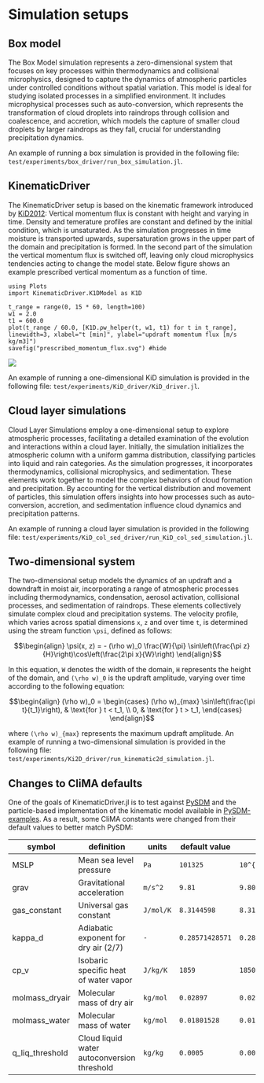 # Simulation setups

## Box model
The Box Model simulation represents a zero-dimensional system that focuses on key processes within thermodynamics and collisional microphysics, designed to capture the dynamics of atmospheric particles under controlled conditions without spatial variation. This model is ideal for studying isolated processes in a simplified environment. It includes microphysical processes such as auto-conversion, which represents the transformation of cloud droplets into raindrops through collision and coalescence, and accretion, which models the capture of smaller cloud droplets by larger raindrops as they fall, crucial for understanding precipitation dynamics.

An example of running a box simulation is provided in the following file:
`test/experiments/box_driver/run_box_simulation.jl`.

## KinematicDriver
The KinematicDriver setup is based on the kinematic framework introduced by [KiD2012](@cite):
Vertical momentum flux is constant with height and varying in time.
Density and temerature profiles are constant and defined by the initial
  condition, which is unsaturated.
As the simulation progresses in time moisture is transported upwards,
  supersaturation grows in the upper part of the domain
  and precipitation is formed.
In the second part of the simulation the vertical momentum flux is switched off,
  leaving only cloud microphysics tendencies acting to change
  the model state.
Below figure shows an example prescribed vertical momentum as a function of time.

```@example example_figure
using Plots
import KinematicDriver.K1DModel as K1D

t_range = range(0, 15 * 60, length=100)
w1 = 2.0
t1 = 600.0
plot(t_range / 60.0, [K1D.ρw_helper(t, w1, t1) for t in t_range], linewidth=3, xlabel="t [min]", ylabel="updraft momentum flux [m/s kg/m3]")
savefig("prescribed_momentum_flux.svg") #hide
```
![](prescribed_momentum_flux.svg)

An example of running a one-dimensional KiD simulation is provided in the following file:
`test/experiments/KiD_driver/KiD_driver.jl`.

## Cloud layer simulations
Cloud Layer Simulations employ a one-dimensional setup to explore atmospheric processes, facilitating a detailed examination of the evolution and interactions within a cloud layer. Initially, the simulation initializes the atmospheric column with a uniform gamma distribution, classifying particles into liquid and rain categories. As the simulation progresses, it incorporates thermodynamics, collisional microphysics, and sedimentation. These elements work together to model the complex behaviors of cloud formation and precipitation. By accounting for the vertical distribution and movement of particles, this simulation offers insights into how processes such as auto-conversion, accretion, and sedimentation influence cloud dynamics and precipitation patterns.

An example of running a cloud layer simulation is provided in the following file:
`test/experiments/KiD_col_sed_driver/run_KiD_col_sed_simulation.jl`.

## Two-dimensional system
The two-dimensional setup models the dynamics of an updraft and a downdraft in moist air, incorporating a range of atmospheric processes including thermodynamics, condensation, aerosol activation, collisional processes, and sedimentation of raindrops. These elements collectively simulate complex cloud and precipitation systems. The velocity profile, which varies across spatial dimensions ``x``, ``z`` and over time ``t``, is determined using the stream function ``\psi``, defined as follows:

```math
\begin{align}
\psi(x, z) = - (\rho w)_0 \frac{W}{\pi} \sin\left(\frac{\pi z}{H}\right)\cos\left(\frac{2\pi x}{W}\right)
\end{align}
```

In this equation, ``W`` denotes the width of the domain, ``H`` represents the height of the domain, and ``(\rho w)_0`` is the updraft amplitude, varying over time according to the following equation:

```math
\begin{align}
(\rho w)_0 = \begin{cases} 
(\rho w)_{max} \sin\left(\frac{\pi t}{t_1}\right), & \text{for } t < t_1, \\
0, & \text{for } t > t_1, 
\end{cases}
\end{align}
```
where ``(\rho w)_{max}`` represents the maximum updraft amplitude. An example of running a two-dimensional simulation is provided in the following file:
`test/experiments/Ki2D_driver/run_kinematic2d_simulation.jl`.

## Changes to CliMA defaults

One of the goals of KinematicDriver.jl
  is to test against [PySDM](https://github.com/atmos-cloud-sim-uj/PySDM)
  and the particle-based implementation of the kinematic model available in
  [PySDM-examples](https://github.com/atmos-cloud-sim-uj/PySDM-examples).
As a result, some CliMA constants were changed from their default values to better match PySDM:


| symbol           |         definition                          | units         | default value      | new value             |
|------------------|---------------------------------------------|---------------|--------------------|-----------------------|
| MSLP             | Mean sea level pressure                     | ``Pa``        | ``101325 ``        | ``10^{5}``            |
| grav             | Gravitational acceleration                  | ``m/s^2``     | ``9.81``           | ``9.80665``           |
| gas_constant     | Universal gas constant                      | ``J/mol/K``   | ``8.3144598``      | ``8.314462618``       |
| kappa_d          | Adiabatic exponent for dry air (2/7)        | ``-``         | ``0.28571428571``  | ``0.2855747338575384``|
| cp_v             | Isobaric specific heat of water vapor       | ``J/kg/K``    | ``1859``           | ``1850``              |
| molmass_dryair   | Molecular mass of dry air                   | ``kg/mol``    | ``0.02897``        | ``0.02896998``        |
| molmass_water    | Molecular mass of water                     | ``kg/mol``    | ``0.01801528``     | ``0.018015``          |
| q_liq_threshold  | Cloud liquid water autoconversion threshold | ``kg/kg``     | ``0.0005``         | ``0.0001``            |
